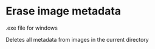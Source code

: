 # Erase image metadata

.exe file for windows 

Deletes all metadata from images in the current directory
